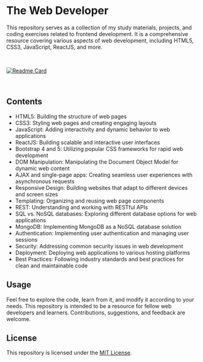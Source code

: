 # The Web Developer

This repository serves as a collection of my study materials, projects, and coding exercises related to frontend development. It is a comprehensive resource covering various aspects of web development, including HTML5, CSS3, JavaScript, ReactJS, and more.

<br/>

[![Readme Card](https://github-readme-stats.vercel.app/api/pin/?username=DEV-Yangkong&repo=frontend-codebase&theme=gruvbox_light)](https://github.com/anuraghazra/github-readme-stats)

<br/>

## Contents

- HTML5: Building the structure of web pages
- CSS3: Styling web pages and creating engaging layouts
- JavaScript: Adding interactivity and dynamic behavior to web applications
- ReactJS: Building scalable and interactive user interfaces
- Bootstrap 4 and 5: Utilizing popular CSS frameworks for rapid web development
- DOM Manipulation: Manipulating the Document Object Model for dynamic web content
- AJAX and single-page apps: Creating seamless user experiences with asynchronous requests
- Responsive Design: Building websites that adapt to different devices and screen sizes
- Templating: Organizing and reusing web page components
- REST: Understanding and working with RESTful APIs
- SQL vs. NoSQL databases: Exploring different database options for web applications
- MongoDB: Implementing MongoDB as a NoSQL database solution
- Authentication: Implementing user authentication and managing user sessions
- Security: Addressing common security issues in web development
- Deployment: Deploying web applications to various hosting platforms
- Best Practices: Following industry standards and best practices for clean and maintainable code

## Usage

Feel free to explore the code, learn from it, and modify it according to your needs. This repository is intended to be a resource for fellow web developers and learners. Contributions, suggestions, and feedback are welcome.

## License

This repository is licensed under the [MIT License](LICENSE).

